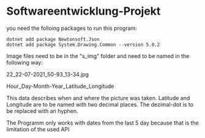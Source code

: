 # Softwareentwicklung-Projekt

you need the folloing packages to run this program: <br>
```
dotnet add package Newtonsoft.Json
dotnet add package System.Drawing.Common --version 5.0.2
```

Image files need to be in the "s_img" folder and need to be named in the following way:

22_22-07-2021_50-93_13-34.jpg

Hour_Day-Month-Year_Latitude_Longitude

This data describes when and where the picture was taken.
Latitude and Longitude are to be named with two decimal places. The dezimal-dot is to be replaced with an hyphen.

The Programm only works with dates from the last 5 day because that is the limitation of the used API
